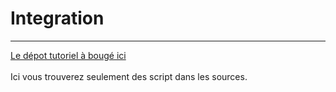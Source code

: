 # Integration
---

[Le dépot tutoriel à bougé ici](https://git.osiris.withoxylane.com/decatec/integration-new-comers)
<br><br>
Ici vous trouverez seulement des script dans les sources.
